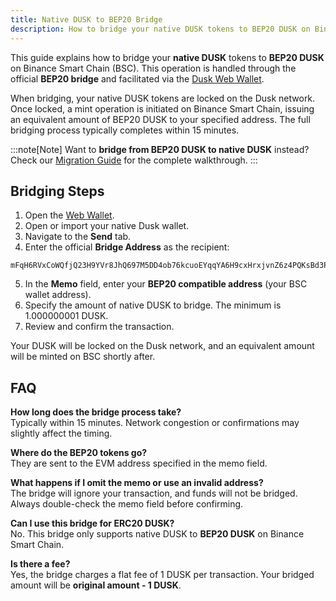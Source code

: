 ```yaml
---
title: Native DUSK to BEP20 Bridge
description: How to bridge your native DUSK tokens to BEP20 DUSK on Binance Smart Chain.
---
```


This guide explains how to bridge your **native DUSK** tokens to **BEP20 DUSK** on Binance Smart Chain (BSC). This operation is handled through the official **BEP20 bridge** and facilitated via the [Dusk Web Wallet](https://apps.dusk.network/wallet/).

When bridging, your native DUSK tokens are locked on the Dusk network. Once locked, a mint operation is initiated on Binance Smart Chain, issuing an equivalent amount of BEP20 DUSK to your specified address. The full bridging process typically completes within 15 minutes.

:::note[Note]
Want to **bridge from BEP20 DUSK to native DUSK** instead? Check our [Migration Guide](/learn/guides/mainnet-migration/) for the complete walkthrough.
:::

## Bridging Steps

1. Open the [Web Wallet](https://apps.dusk.network/wallet/).
2. Open or import your native Dusk wallet.
3. Navigate to the **Send** tab.
4. Enter the official **Bridge Address** as the recipient:
```
mFqH6RVxCoWQfjQ23H9YVr8JhQ697M5DD4ob76kcuoEYqqYA6H9cxHrxjvnZ6z4PQKsBd3PBpRYLN9M3FgkQQVywREzkzgeme4ersJgLaxYaQzZSAzkd1QBJ4ByTe9NrhXp
```
5. In the **Memo** field, enter your **BEP20 compatible address** (your BSC wallet address).
6. Specify the amount of native DUSK to bridge. The minimum is 1.000000001 DUSK.
7. Review and confirm the transaction.

Your DUSK will be locked on the Dusk network, and an equivalent amount will be minted on BSC shortly after.

## FAQ

**How long does the bridge process take?**  
Typically within 15 minutes. Network congestion or confirmations may slightly affect the timing.

**Where do the BEP20 tokens go?**  
They are sent to the EVM address specified in the memo field.

**What happens if I omit the memo or use an invalid address?**  
The bridge will ignore your transaction, and funds will not be bridged. Always double-check the memo field before confirming.

**Can I use this bridge for ERC20 DUSK?**  
No. This bridge only supports native DUSK to **BEP20 DUSK** on Binance Smart Chain.

**Is there a fee?**  
Yes, the bridge charges a flat fee of 1 DUSK per transaction. Your bridged amount will be **original amount - 1 DUSK**.
